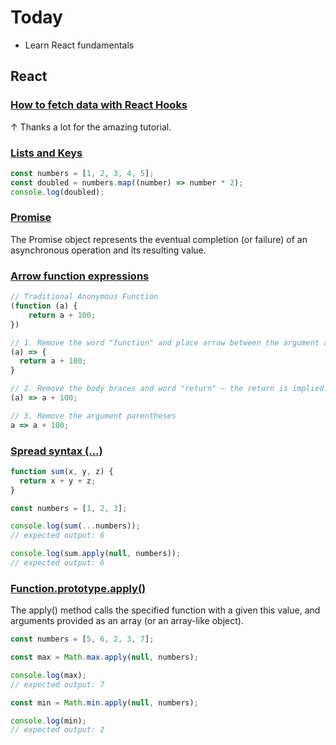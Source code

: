 # Today

- Learn React fundamentals

## React

### [How to fetch data with React Hooks](https://www.robinwieruch.de/react-hooks-fetch-data/)

↑ Thanks a lot for the amazing tutorial.

### [Lists and Keys](https://reactjs.org/docs/lists-and-keys.html)

``` javascript
const numbers = [1, 2, 3, 4, 5];
const doubled = numbers.map((number) => number * 2);
console.log(doubled);
```

### [Promise](https://developer.mozilla.org/en-US/docs/Web/JavaScript/Reference/Global_Objects/Promise)

The Promise object represents the eventual completion (or failure) of an asynchronous operation and its resulting value.

### [Arrow function expressions](https://developer.mozilla.org/en-US/docs/Web/JavaScript/Reference/Functions/Arrow_functions)

``` javascript
// Traditional Anonymous Function
(function (a) {
    return a + 100;
})

// 1. Remove the word "function" and place arrow between the argument and opening body bracket
(a) => {
  return a + 100;
}

// 2. Remove the body braces and word "return" — the return is implied.
(a) => a + 100;

// 3. Remove the argument parentheses
a => a + 100;
```

### [Spread syntax (...)](https://developer.mozilla.org/en-US/docs/Web/JavaScript/Reference/Operators/Spread_syntax)

``` javascript
function sum(x, y, z) {
  return x + y + z;
}

const numbers = [1, 2, 3];

console.log(sum(...numbers));
// expected output: 6

console.log(sum.apply(null, numbers));
// expected output: 6
```

### [Function.prototype.apply()](https://developer.mozilla.org/en-US/docs/Web/JavaScript/Reference/Global_Objects/Function/apply)

The apply() method calls the specified function with a given this value, and arguments provided as an array (or an array-like object).

``` javascript
const numbers = [5, 6, 2, 3, 7];

const max = Math.max.apply(null, numbers);

console.log(max);
// expected output: 7

const min = Math.min.apply(null, numbers);

console.log(min);
// expected output: 2
```
